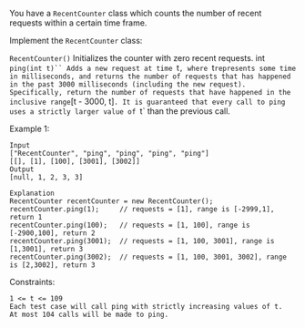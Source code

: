 You have a `RecentCounter` class which counts the number of recent requests within a certain time frame.

Implement the `RecentCounter` class:

`RecentCounter()` Initializes the counter with zero recent requests.
int `ping(int t)`` Adds a new request at time `t`, where `t` represents some time in milliseconds, and returns the number of requests that has happened in the past 3000 milliseconds (including the new request). Specifically, return the number of requests that have happened in the inclusive range `[t - 3000, t]`.
It is guaranteed that every call to ping uses a strictly larger value of `t` than the previous call.

 

Example 1:
```
Input
["RecentCounter", "ping", "ping", "ping", "ping"]
[[], [1], [100], [3001], [3002]]
Output
[null, 1, 2, 3, 3]

Explanation
RecentCounter recentCounter = new RecentCounter();
recentCounter.ping(1);     // requests = [1], range is [-2999,1], return 1
recentCounter.ping(100);   // requests = [1, 100], range is [-2900,100], return 2
recentCounter.ping(3001);  // requests = [1, 100, 3001], range is [1,3001], return 3
recentCounter.ping(3002);  // requests = [1, 100, 3001, 3002], range is [2,3002], return 3
``` 

Constraints:
```
1 <= t <= 109
Each test case will call ping with strictly increasing values of t.
At most 104 calls will be made to ping.
```